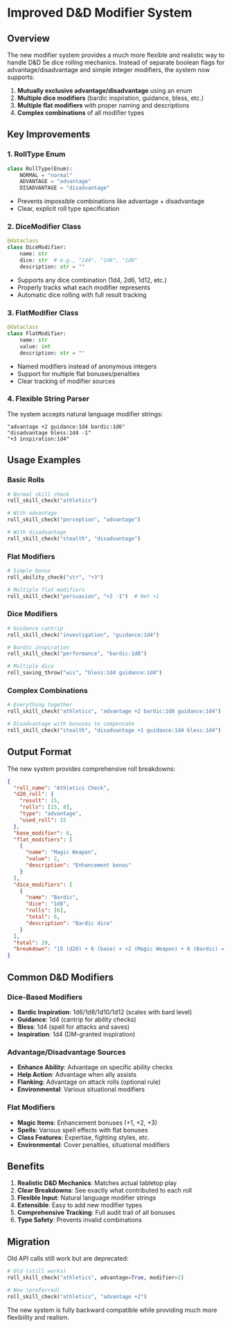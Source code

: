 # Improved D&D Modifier System

## Overview

The new modifier system provides a much more flexible and realistic way to handle D&D 5e dice rolling mechanics. Instead of separate boolean flags for advantage/disadvantage and simple integer modifiers, the system now supports:

1. **Mutually exclusive advantage/disadvantage** using an enum
2. **Multiple dice modifiers** (bardic inspiration, guidance, bless, etc.)
3. **Multiple flat modifiers** with proper naming and descriptions
4. **Complex combinations** of all modifier types

## Key Improvements

### 1. **RollType Enum**
```python
class RollType(Enum):
    NORMAL = "normal"
    ADVANTAGE = "advantage" 
    DISADVANTAGE = "disadvantage"
```
- Prevents impossible combinations like advantage + disadvantage
- Clear, explicit roll type specification

### 2. **DiceModifier Class**
```python
@dataclass
class DiceModifier:
    name: str
    dice: str  # e.g., "1d4", "1d6", "1d8"
    description: str = ""
```
- Supports any dice combination (1d4, 2d6, 1d12, etc.)
- Properly tracks what each modifier represents
- Automatic dice rolling with full result tracking

### 3. **FlatModifier Class**
```python
@dataclass  
class FlatModifier:
    name: str
    value: int
    description: str = ""
```
- Named modifiers instead of anonymous integers
- Support for multiple flat bonuses/penalties
- Clear tracking of modifier sources

### 4. **Flexible String Parser**
The system accepts natural language modifier strings:

```
"advantage +2 guidance:1d4 bardic:1d6"
"disadvantage bless:1d4 -1" 
"+3 inspiration:1d4"
```

## Usage Examples

### Basic Rolls
```python
# Normal skill check
roll_skill_check("athletics")

# With advantage
roll_skill_check("perception", "advantage")

# With disadvantage  
roll_skill_check("stealth", "disadvantage")
```

### Flat Modifiers
```python
# Simple bonus
roll_ability_check("str", "+3")

# Multiple flat modifiers
roll_skill_check("persuasion", "+2 -1")  # Net +1
```

### Dice Modifiers
```python
# Guidance cantrip
roll_skill_check("investigation", "guidance:1d4")

# Bardic inspiration
roll_skill_check("performance", "bardic:1d8")

# Multiple dice
roll_saving_throw("wis", "bless:1d4 guidance:1d4")
```

### Complex Combinations
```python
# Everything together
roll_skill_check("athletics", "advantage +2 bardic:1d8 guidance:1d4")

# Disadvantage with bonuses to compensate
roll_skill_check("stealth", "disadvantage +1 guidance:1d4 bless:1d4")
```

## Output Format

The new system provides comprehensive roll breakdowns:

```json
{
  "roll_name": "Athletics Check",
  "d20_roll": {
    "result": 15,
    "rolls": [15, 8],
    "type": "advantage", 
    "used_roll": 15
  },
  "base_modifier": 6,
  "flat_modifiers": [
    {
      "name": "Magic Weapon",
      "value": 2,
      "description": "Enhancement bonus"
    }
  ],
  "dice_modifiers": [
    {
      "name": "Bardic",
      "dice": "1d8", 
      "rolls": [6],
      "total": 6,
      "description": "Bardic dice"
    }
  ],
  "total": 29,
  "breakdown": "15 (d20) + 6 (base) + +2 (Magic Weapon) + 6 (Bardic) = 29"
}
```

## Common D&D Modifiers

### Dice-Based Modifiers
- **Bardic Inspiration**: 1d6/1d8/1d10/1d12 (scales with bard level)
- **Guidance**: 1d4 (cantrip for ability checks)
- **Bless**: 1d4 (spell for attacks and saves)  
- **Inspiration**: 1d4 (DM-granted inspiration)

### Advantage/Disadvantage Sources
- **Enhance Ability**: Advantage on specific ability checks
- **Help Action**: Advantage when ally assists
- **Flanking**: Advantage on attack rolls (optional rule)
- **Environmental**: Various situational modifiers

### Flat Modifiers
- **Magic Items**: Enhancement bonuses (+1, +2, +3)
- **Spells**: Various spell effects with flat bonuses
- **Class Features**: Expertise, fighting styles, etc.
- **Environmental**: Cover penalties, situational modifiers

## Benefits

1. **Realistic D&D Mechanics**: Matches actual tabletop play
2. **Clear Breakdowns**: See exactly what contributed to each roll
3. **Flexible Input**: Natural language modifier strings
4. **Extensible**: Easy to add new modifier types
5. **Comprehensive Tracking**: Full audit trail of all bonuses
6. **Type Safety**: Prevents invalid combinations

## Migration

Old API calls still work but are deprecated:
```python
# Old (still works)
roll_skill_check("athletics", advantage=True, modifier=2)

# New (preferred)
roll_skill_check("athletics", "advantage +2")
```

The new system is fully backward compatible while providing much more flexibility and realism.
